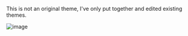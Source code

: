 This is not an original theme, I've only put together and edited existing themes.

![image](https://user-images.githubusercontent.com/38581702/235927436-efcd9531-caf1-4471-b0e4-a20e3816304a.png)
